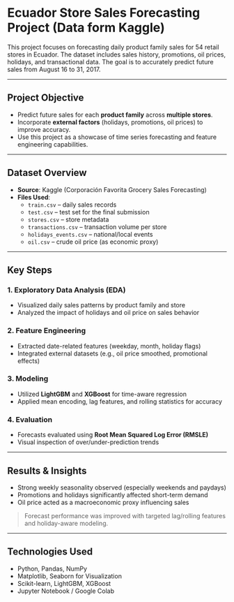 # Ecuador Store Sales Forecasting Project (Data form Kaggle)

This project focuses on forecasting daily product family sales for 54 retail stores in Ecuador. The dataset includes sales history, promotions, oil prices, holidays, and transactional data. The goal is to accurately predict future sales from August 16 to 31, 2017.

---

## Project Objective

- Predict future sales for each **product family** across **multiple stores**.
- Incorporate **external factors** (holidays, promotions, oil prices) to improve accuracy.
- Use this project as a showcase of time series forecasting and feature engineering capabilities.

---

## Dataset Overview

- **Source**: Kaggle (Corporación Favorita Grocery Sales Forecasting)
- **Files Used**:
  - `train.csv` – daily sales records
  - `test.csv` – test set for the final submission
  - `stores.csv` – store metadata
  - `transactions.csv` – transaction volume per store
  - `holidays_events.csv` – national/local events
  - `oil.csv` – crude oil price (as economic proxy)

---

## Key Steps

### 1. Exploratory Data Analysis (EDA)
- Visualized daily sales patterns by product family and store
- Analyzed the impact of holidays and oil price on sales behavior

### 2. Feature Engineering
- Extracted date-related features (weekday, month, holiday flags)
- Integrated external datasets (e.g., oil price smoothed, promotional effects)

### 3. Modeling
- Utilized **LightGBM** and **XGBoost** for time-aware regression
- Applied mean encoding, lag features, and rolling statistics for accuracy

### 4. Evaluation
- Forecasts evaluated using **Root Mean Squared Log Error (RMSLE)**
- Visual inspection of over/under-prediction trends

---

## Results & Insights

- Strong weekly seasonality observed (especially weekends and paydays)
- Promotions and holidays significantly affected short-term demand
- Oil price acted as a macroeconomic proxy influencing sales

> Forecast performance was improved with targeted lag/rolling features and holiday-aware modeling.

---

## Technologies Used

- Python, Pandas, NumPy
- Matplotlib, Seaborn for Visualization
- Scikit-learn, LightGBM, XGBoost
- Jupyter Notebook / Google Colab
